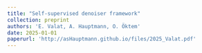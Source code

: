 ```yaml
---
title: "Self-supervised denoiser framework"
collection: preprint
authors: 'E. Valat, A. Hauptmann, O. Öktem'
date: 2025-01-01
paperurl: 'http://asHauptmann.github.io/files/2025_Valat.pdf'
---
```

